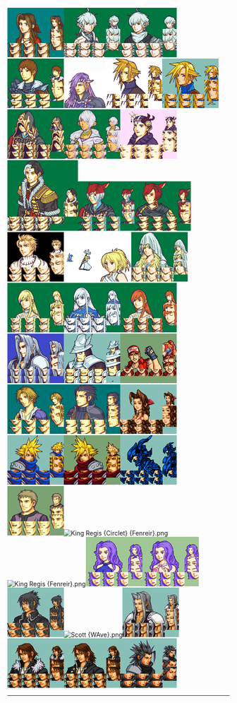 ![ Aerith {Garytop}.png](https://raw.githubusercontent.com/Klokinator/FE-Repo/main/Portrait%20Repository/Non-FE%20Properties/Final%20Fantasy/%20Aerith%20%7BGarytop%7D.png " Aerith {Garytop}.png")![ Alisae {Tobiki}.png](https://raw.githubusercontent.com/Klokinator/FE-Repo/main/Portrait%20Repository/Non-FE%20Properties/Final%20Fantasy/%20Alisae%20%7BTobiki%7D.png " Alisae {Tobiki}.png")![ Alphinaud {Tobiki}.png](https://raw.githubusercontent.com/Klokinator/FE-Repo/main/Portrait%20Repository/Non-FE%20Properties/Final%20Fantasy/%20Alphinaud%20%7BTobiki%7D.png " Alphinaud {Tobiki}.png")![ Ardbert {Tobiki}.png](https://raw.githubusercontent.com/Klokinator/FE-Repo/main/Portrait%20Repository/Non-FE%20Properties/Final%20Fantasy/%20Ardbert%20%7BTobiki%7D.png " Ardbert {Tobiki}.png")![ Caius FFXIII {Lenh}.png](https://raw.githubusercontent.com/Klokinator/FE-Repo/main/Portrait%20Repository/Non-FE%20Properties/Final%20Fantasy/%20Caius%20FFXIII%20%7BLenh%7D.png " Caius FFXIII {Lenh}.png")![ Cloud FF7 {SatoshiKura}.png](https://raw.githubusercontent.com/Klokinator/FE-Repo/main/Portrait%20Repository/Non-FE%20Properties/Final%20Fantasy/%20Cloud%20FF7%20%7BSatoshiKura%7D.png " Cloud FF7 {SatoshiKura}.png")![ Could alt {Fenreir} .png](https://raw.githubusercontent.com/Klokinator/FE-Repo/main/Portrait%20Repository/Non-FE%20Properties/Final%20Fantasy/%20Could%20alt%20%7BFenreir%7D%20.png " Could alt {Fenreir} .png")![ Crystal Exarch {Tobiki}.png](https://raw.githubusercontent.com/Klokinator/FE-Repo/main/Portrait%20Repository/Non-FE%20Properties/Final%20Fantasy/%20Crystal%20Exarch%20%7BTobiki%7D.png " Crystal Exarch {Tobiki}.png")![ Cylva {Tobiki}.png](https://raw.githubusercontent.com/Klokinator/FE-Repo/main/Portrait%20Repository/Non-FE%20Properties/Final%20Fantasy/%20Cylva%20%7BTobiki%7D.png " Cylva {Tobiki}.png")![ Edea Kramer {Frodo1990}.png](https://raw.githubusercontent.com/Klokinator/FE-Repo/main/Portrait%20Repository/Non-FE%20Properties/Final%20Fantasy/%20Edea%20Kramer%20%7BFrodo1990%7D.png " Edea Kramer {Frodo1990}.png")![ Emet Selch {Tobiki}.png](https://raw.githubusercontent.com/Klokinator/FE-Repo/main/Portrait%20Repository/Non-FE%20Properties/Final%20Fantasy/%20Emet%20Selch%20%7BTobiki%7D.png " Emet Selch {Tobiki}.png")![ G'raha Tia ShB {Tobiki}.png](https://raw.githubusercontent.com/Klokinator/FE-Repo/main/Portrait%20Repository/Non-FE%20Properties/Final%20Fantasy/%20G'raha%20Tia%20ShB%20%7BTobiki%7D.png " G'raha Tia ShB {Tobiki}.png")![ G'raha Tia {Tobiki}.png](https://raw.githubusercontent.com/Klokinator/FE-Repo/main/Portrait%20Repository/Non-FE%20Properties/Final%20Fantasy/%20G'raha%20Tia%20%7BTobiki%7D.png " G'raha Tia {Tobiki}.png")![ Generic Knight F2E {Blade, Skitty}.png](https://raw.githubusercontent.com/Klokinator/FE-Repo/main/Portrait%20Repository/Non-FE%20Properties/Final%20Fantasy/%20Generic%20Knight%20F2E%20%7BBlade,%20Skitty%7D.png " Generic Knight F2E {Blade, Skitty}.png")![ Lunafreya {KenchiKun96}.png](https://raw.githubusercontent.com/Klokinator/FE-Repo/main/Portrait%20Repository/Non-FE%20Properties/Final%20Fantasy/%20Lunafreya%20%7BKenchiKun96%7D.png " Lunafreya {KenchiKun96}.png")![ Minfilia ShB {Tobiki}.png](https://raw.githubusercontent.com/Klokinator/FE-Repo/main/Portrait%20Repository/Non-FE%20Properties/Final%20Fantasy/%20Minfilia%20ShB%20%7BTobiki%7D.png " Minfilia ShB {Tobiki}.png")![ Minfilia {Tobiki}.png](https://raw.githubusercontent.com/Klokinator/FE-Repo/main/Portrait%20Repository/Non-FE%20Properties/Final%20Fantasy/%20Minfilia%20%7BTobiki%7D.png " Minfilia {Tobiki}.png")![ Ryne Shiva {Tobiki}.png](https://raw.githubusercontent.com/Klokinator/FE-Repo/main/Portrait%20Repository/Non-FE%20Properties/Final%20Fantasy/%20Ryne%20Shiva%20%7BTobiki%7D.png " Ryne Shiva {Tobiki}.png")![ Ryne {Tobiki}.png](https://raw.githubusercontent.com/Klokinator/FE-Repo/main/Portrait%20Repository/Non-FE%20Properties/Final%20Fantasy/%20Ryne%20%7BTobiki%7D.png " Ryne {Tobiki}.png")![ Sephiroth {Obsidian Daddy}.png](https://raw.githubusercontent.com/Klokinator/FE-Repo/main/Portrait%20Repository/Non-FE%20Properties/Final%20Fantasy/%20Sephiroth%20%7BObsidian%20Daddy%7D.png " Sephiroth {Obsidian Daddy}.png")![ Steiner {Fenreir}.png](https://raw.githubusercontent.com/Klokinator/FE-Repo/main/Portrait%20Repository/Non-FE%20Properties/Final%20Fantasy/%20Steiner%20%7BFenreir%7D.png " Steiner {Fenreir}.png")![ Terry {Fenreir}.png](https://raw.githubusercontent.com/Klokinator/FE-Repo/main/Portrait%20Repository/Non-FE%20Properties/Final%20Fantasy/%20Terry%20%7BFenreir%7D.png " Terry {Fenreir}.png")![ Tidus {Garytop}.png](https://raw.githubusercontent.com/Klokinator/FE-Repo/main/Portrait%20Repository/Non-FE%20Properties/Final%20Fantasy/%20Tidus%20%7BGarytop%7D.png " Tidus {Garytop}.png")![ Zack Fair {Garytop}.png](https://raw.githubusercontent.com/Klokinator/FE-Repo/main/Portrait%20Repository/Non-FE%20Properties/Final%20Fantasy/%20Zack%20Fair%20%7BGarytop%7D.png " Zack Fair {Garytop}.png")![Aerith {v2} {Fenreir}.png](https://raw.githubusercontent.com/Klokinator/FE-Repo/main/Portrait%20Repository/Non-FE%20Properties/Final%20Fantasy/Aerith%20(v2)%20%7BFenreir%7D.png "Aerith {v2} {Fenreir}.png")![Cloud {FF7} {Fenreir}.png](https://raw.githubusercontent.com/Klokinator/FE-Repo/main/Portrait%20Repository/Non-FE%20Properties/Final%20Fantasy/Cloud%20(FF7)%20%7BFenreir%7D.png "Cloud {FF7} {Fenreir}.png")![Cloud {KH} {Fenreir, CranJam}.png](https://raw.githubusercontent.com/Klokinator/FE-Repo/main/Portrait%20Repository/Non-FE%20Properties/Final%20Fantasy/Cloud%20(KH)%20%7BFenreir,%20CranJam%7D.png "Cloud {KH} {Fenreir, CranJam}.png")![Dragoon {FF14}{Fenreir}.png](https://raw.githubusercontent.com/Klokinator/FE-Repo/main/Portrait%20Repository/Non-FE%20Properties/Final%20Fantasy/Dragoon%20(FF14)%7BFenreir%7D.png "Dragoon {FF14}{Fenreir}.png")![Jack Garland {Wasdye}.png](https://raw.githubusercontent.com/Klokinator/FE-Repo/main/Portrait%20Repository/Non-FE%20Properties/Final%20Fantasy/Jack%20Garland%20%7BWasdye%7D.png "Jack Garland {Wasdye}.png")![King Regis {Circlet} {Fenreir}.png](https://raw.githubusercontent.com/Klokinator/FE-Repo/main/Portrait%20Repository/Non-FE%20Properties/Final%20Fantasy/King%20Regis%20(Circlet)%20%7BFenreir%7D.png "King Regis {Circlet} {Fenreir}.png")![King Regis {Fenreir}.png](https://raw.githubusercontent.com/Klokinator/FE-Repo/main/Portrait%20Repository/Non-FE%20Properties/Final%20Fantasy/King%20Regis%20%7BFenreir%7D.png "King Regis {Fenreir}.png")![Maria {Fynn Ball} {WAve}.png](https://raw.githubusercontent.com/Klokinator/FE-Repo/main/Portrait%20Repository/Non-FE%20Properties/Final%20Fantasy/Maria%20(Fynn%20Ball)%20%7BWAve%7D.png "Maria {Fynn Ball} {WAve}.png")![Maria {WAve}.png](https://raw.githubusercontent.com/Klokinator/FE-Repo/main/Portrait%20Repository/Non-FE%20Properties/Final%20Fantasy/Maria%20%7BWAve%7D.png "Maria {WAve}.png")![Noctis {FF15} {Fenreir}.png](https://raw.githubusercontent.com/Klokinator/FE-Repo/main/Portrait%20Repository/Non-FE%20Properties/Final%20Fantasy/Noctis%20(FF15)%20%7BFenreir%7D.png "Noctis {FF15} {Fenreir}.png")![Scott {WAve}.png](https://raw.githubusercontent.com/Klokinator/FE-Repo/main/Portrait%20Repository/Non-FE%20Properties/Final%20Fantasy/Scott%20%7BWAve%7D.png "Scott {WAve}.png")![Sephiroth{Fenreir}.png](https://raw.githubusercontent.com/Klokinator/FE-Repo/main/Portrait%20Repository/Non-FE%20Properties/Final%20Fantasy/Sephiroth%7BFenreir%7D.png "Sephiroth{Fenreir}.png")![Squall {FF8} {Fenreir}.png](https://raw.githubusercontent.com/Klokinator/FE-Repo/main/Portrait%20Repository/Non-FE%20Properties/Final%20Fantasy/Squall%20(FF8)%20%7BFenreir%7D.png "Squall {FF8} {Fenreir}.png")![Squall {KH} {Fenreir}.png](https://raw.githubusercontent.com/Klokinator/FE-Repo/main/Portrait%20Repository/Non-FE%20Properties/Final%20Fantasy/Squall%20(KH)%20%7BFenreir%7D.png "Squall {KH} {Fenreir}.png")![Zack {Fenreir}.png](https://raw.githubusercontent.com/Klokinator/FE-Repo/main/Portrait%20Repository/Non-FE%20Properties/Final%20Fantasy/Zack%20%7BFenreir%7D.png "Zack {Fenreir}.png")



----

